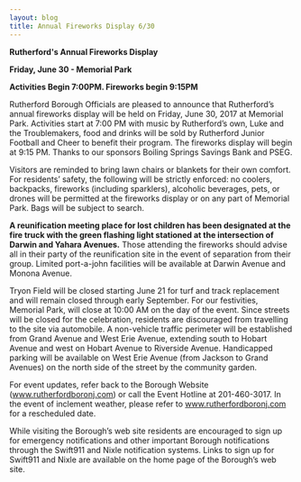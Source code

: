 ```yaml
---
layout: blog
title: Annual Fireworks Display 6/30
---
```


**Rutherford's Annual Fireworks Display**

**Friday, June 30 - Memorial Park**

**Activities Begin 7:00PM. Fireworks begin 9:15PM**

Rutherford Borough Officials are pleased to announce that Rutherford’s annual fireworks display will be held on Friday, June 30, 2017 at Memorial Park. Activities start at 7:00 PM with music by Rutherford’s own, Luke and the Troublemakers, food and drinks will be sold by Rutherford Junior Football and Cheer to benefit their program.  The fireworks display will begin at 9:15 PM.  Thanks to our sponsors Boiling Springs Savings Bank and PSEG.
 
Visitors are reminded to bring lawn chairs or blankets for their own comfort. For residents’ safety, the following will be strictly enforced: no coolers, backpacks, fireworks (including sparklers), alcoholic beverages, pets, or drones will be permitted at the fireworks display or on any part of Memorial Park.  Bags will be subject to search. 
 
**A reunification meeting place for lost children has been designated at the fire truck with the green flashing light stationed at the intersection of Darwin and Yahara Avenues.** Those attending the fireworks should advise all in their party of the reunification site in the event of separation from their group. Limited port-a-john facilities will be available at Darwin Avenue and Monona Avenue.
 
Tryon Field will be closed starting June 21 for turf and track replacement and will remain closed through early September.  For our festivities, Memorial Park, will close at 10:00 AM on the day of the event. Since streets will be closed for the celebration, residents are discouraged from travelling to the site via automobile.  A non-vehicle traffic perimeter will be established from Grand Avenue and West Erie Avenue, extending south to Hobart Avenue and west on Hobart Avenue to Riverside Avenue.  Handicapped parking will be available on West Erie Avenue (from Jackson to Grand Avenues) on the north side of the street by the community garden. 
 
For event updates, refer back to the Borough Website (www.rutherfordboronj.com) or call the Event Hotline at 201-460-3017.  In the event of inclement weather, please refer to www.rutherfordboronj.com for a rescheduled date. 

While visiting the Borough’s web site residents are encouraged to sign up for emergency notifications and other important Borough notifications through the Swift911 and Nixle notification systems. Links to sign up for Swift911 and Nixle are available on the home page of the Borough’s web site.
